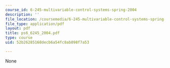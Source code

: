 ```yaml
---
course_id: 6-245-multivariable-control-systems-spring-2004
description: ''
file_location: /coursemedia/6-245-multivariable-control-systems-spring-2004/52b26285168decb6a54fc8ab098f7a53_ps6_6245_2004.pdf
file_type: application/pdf
layout: pdf
title: ps6_6245_2004.pdf
type: course
uid: 52b26285168decb6a54fc8ab098f7a53

---
```

None